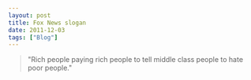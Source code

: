 ```yaml
---
layout: post
title: Fox News slogan
date: 2011-12-03
tags: ["Blog"]
---
```


> "Rich people paying rich people to tell middle class people to hate poor people."